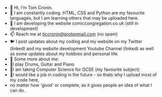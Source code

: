 - 👋 Hi, I’m Tom Cronin.
- 👀 I am constantly coding. HTML, CSS and Python are my favourite languages, but I am learning others that may be uploaded here.
- 🌱 I am developing the website comiccongregation.co.uk (still in development)
- 📫 Reach me at tjccronin@protonmail.com (no spam)
- 🐦 I post updates about my coding and my website on my Twitter (linked) and my website development Youtube Channel (linked) as well as some updates about my hobbies and personal life.
- 💭 Some more about me:
- 💠I play Drums, Guitar and Piano
- 💠I am taking Computer Science for GCSE (my favourite subject)
- 💠I would like a job in coding in the future - so thats why I upload most of my code here,
- no matter how 'good' or complete, as it gives people an idea of what I can do.


